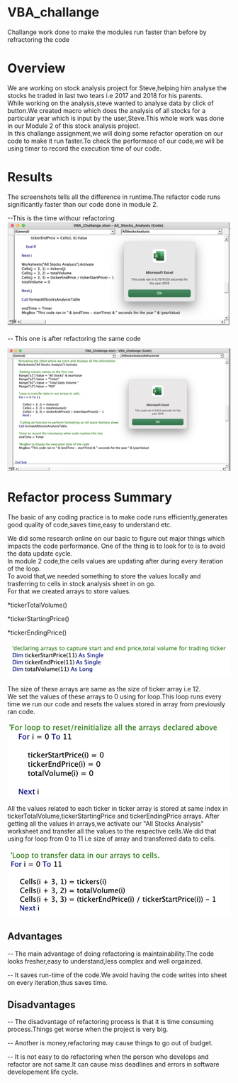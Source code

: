 # VBA_challange
Challange work done to make the modules run faster than before by refractoring the code

# Overview
We are working on stock analysis project for Steve,helping him analyse the stocks he traded in last two tears i.e 2017 and 2018 for his parents.</br>While working on the analysis,steve wanted to analyse data by click of button.We created macro which does the analysis of all stocks for a particular year which is input by the user,Steve.This whole work was done in our Module 2 of this stock analysis project.</br>In this challange assignment,we will doing some refactor operation on our code to make it run faster.To check the performace of our code,we will be using timer to record the execution time of our code.


# Results
The screenshots tells all the difference in runtime.The refactor code runs significantly faster than our code done in module 2.

--This is the time withour refactoring
![allstockanalysisruntime](Resources/module2Runtime.png)


-- This one is after refactoring the same code

![refactoredcoderuntime](Resources/refactoredCodeRuntime.png)


# Refactor process Summary
The basic of any coding practice is to make code runs efficiently,generates good quality of code,saves time,easy to understand etc.

We did some research online on our basic to figure out major things which impacts the code performance.
One of the thing is to look for to is to avoid the data update cycle.</br>In module 2 code,the cells values are updating after during every iteration of the loop.</br>
To avoid that,we needed something to store the values locally and trasferring to cells in stock analysis sheet in on go.</br>For that we created arrays to store values.

*tickerTotalVolume()

*tickerStartingPrice()

*tickerEndingPrice()</br>

![arraysInitialized](Resources/declaringArrays.png)

The size of these arrays are same as the size of ticker array i.e 12.</br>We set the values of these arrays to 0 using for loop.This loop runs every time we run our code and resets the values stored in array from previously ran code.

![initializingArrays](Resources/resettingArrays.png)

All the values related to each ticker in ticker array is stored at same index in tickerTotalVolume,tickerStartingPrice and tickerEndingPrice arrays.
After getting all the values in arrays,we activate our "All Stocks Analysis" worksheet and transfer all the values to the respective cells.We did that using for loop from 0 to 11 i.e size of array and transferred data to cells.

![dataTrasferfromArray](Resources/dataTransferFromArrays.png)

## Advantages

-- The main advantage of doing refactoring is maintainability.The code looks fresher,easy to understand,less complex and well orgainzed.

-- It saves run-time of the code.We avoid having the code writes into sheet on every iteration,thus saves time.

## Disadvantages

-- The disadvantage of refactoring process is that it is time consuming process.Things get worse when the project is very big.

-- Another is money,refactoring may cause things to go out of budget.

-- It is not easy to do refactoring when the person who develops and refactor are not same.It can cause miss deadlines and errors in software developement life cycle.

